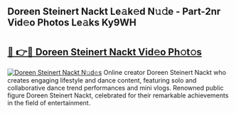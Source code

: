 ## Doreen Steinert Nackt Le𝚊k𝚎d N𝚞𝚍e - Part-2nr Vid𝚎o Photos Le𝚊ks Ky9WH

# <h2><a href="http://fb2f5tn.evod.top/?m=Doreen+Steinert+Nackt">🔗 👉🔴 Doreen Steinert Nackt Vid𝚎o Ph𝚘t𝚘s</a></h2>

[![Doreen Steinert Nackt N𝚞d𝚎s](https://i.imgur.com/8V9OHl7.gif)](http://fb2f5tn.evod.top/?m=Doreen+Steinert+Nackt)
Online creator Doreen Steinert Nackt who creates engaging lifestyle and dance content, featuring solo and collaborative dance trend performances and mini vlogs. Renowned public figure Doreen Steinert Nackt, celebrated for their remarkable achievements in the field of entertainment. 
